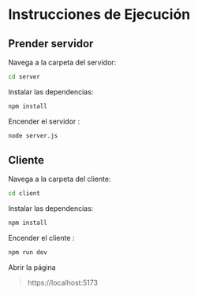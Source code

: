 # Instrucciones de Ejecución
## Prender servidor
Navega a la carpeta del servidor:

```bash
cd server
```
Instalar las dependencias:

```bash
npm install
```

Encender el servidor :
```bash
node server.js
```

## Cliente

Navega a la carpeta del cliente:

```bash
cd client
```
Instalar las dependencias:

```bash
npm install
```

Encender el cliente :
```bash
npm run dev
```

Abrir la página 
>https://localhost:5173

